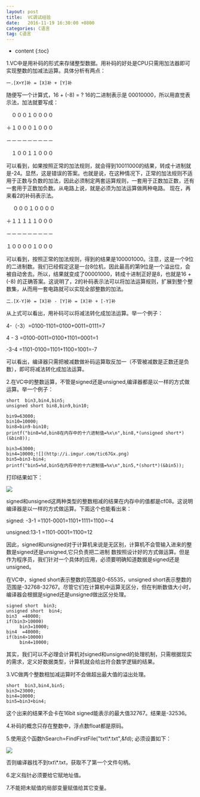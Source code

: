 ```yaml
---
layout: post
title:  VC调试经验
date:   2016-11-19 16:30:00 +0800
categories: C语言
tag: C语言
---
```


* content
{:toc}

1.VC中是用补码的形式来存储整型数据。用补码的好处是CPU只需用加法器即可实现整数的加减法运算。具体分析有两点：

    一.[X+Y]补 = [X]补 + [Y]补

随便写一个计算式，16 + (-8) = ?
16的二进制表示是 00010000，所以用直觉表示法，加法就要写成：

　０００１００００

＋１０００１０００

－－－－－－－－－

　１００１１０００

可以看到，如果按照正常的加法规则，就会得到10011000的结果，转成十进制就是-24。显然，这是错误的答案。也就是说，在这种情况下，正常的加法规则不适用于正数与负数的加法，因此必须制定两套运算规则，一套用于正数加正数，还有一套用于正数加负数。从电路上说，就是必须为加法运算做两种电路。
现在，再来看2的补码表示法。

　 ０００１００００

＋１１１１１０００

－－－－－－－－－

１００００１０００

可以看到，按照正常的加法规则，得到的结果是100001000。注意，这是一个9位的二进制数。我们已经假定这是一台8位机，因此最高的第9位是一个溢出位，会被自动舍去。所以，结果就变成了00001000，转成十进制正好是8，也就是16 + (-8) 的正确答案。这说明了，2的补码表示法可以将加法运算规则，扩展到整个整数集，从而用一套电路就可以实现全部整数的加法。


    二.[X-Y]补 = [X]补 - [Y]补 = [X]补 + [-Y]补

从上式可以看出，用补码可以将减法转化成加法运算。举一个例子：

4-（-3）=0100-1101=0100+0011=0111=7

  4 - 3 =0100-0011=0100+1101=0001=1

  -3-4  =1101-0100=1101+1100=1001=-7



可以看出，编译器只需把被减数做补码运算取反加一（不管被减数是正数还是负数），即可将减法转化成加法运算。

2.在VC中的整数运算，不管是signed还是unsigned,编译器都是以一样的方式做运算。举一个例子：

    short  bin3,bin4,bin5;
	unsigned short bin8,bin9,bin10;

    bin9=63000;
	bin10=10000;
	bin8=bin9-bin10;
	printf("bin8=%d,bin8在内存中的十六进制值=%x\n",bin8,*(unsigned short*)(&bin8));

	bin3=63000;
	bin4=10000;![](http://i.imgur.com/tic67Gx.png)
	bin5=bin3-bin4;
	printf("bin5=%d,bin5在内存中的十六进制值=%x\n",bin5,*(short*)(&bin5));

打印结果如下：

![](https://i.imgur.com/2n1v42b.png)


signed和unsigned这两种类型的整数相减的结果在内存中的值都是cf08。这说明编译器是以一样的方式做运算。下面这个也能看出来：

signed:  -3-1  =1101-0001=1101+1111=1100=-4

unsigned:13-1  =1101-0001=1100=12

因此，signed和unsigned对于计算机来说是无区别，计算机不会管输入进来的整数是signed还是unsigned,它只负责把二进制
数按照设计好的方式做运算。但是作为程序员，我们针对一个具体的应用，必须要明确知道数据是signed还是unsigned。

在VC中，signed short表示整数的范围是0-65535，unsigned short表示整数的范围是-32768-32767。尽管它们在计算机中运算无区分，但在判断数值大小时，编译器会根据是signed还是unsigned做出区分处理。

    signed short  bin3;
	unsigned short  bin4;
    bin3  =40000; 
	if(bin3>10000)
		 bin3=10000;
    bin4  =40000; 
	if(bin4>10000)
		 bin4=10000;

其实，我们可以不必理会计算机对signed和unsigned的处理机制，只需根据现实的需求，定义好数据类型，计算机就会给出符合数学逻辑的结果。

3.VC做两个整数相加减运算时不会做超出最大值的溢出处理。

    short  bin3,bin4,bin5;
    bin3=23000;
	bin4=10000;
	bin5=bin3+bin4;

这个出来的结果不会卡在16bit signed能表示的最大值32767。结果是-32536。

4.补码的概念只存在整数中，浮点数float都是原码。

5.使用这个函数hSearch=FindFirstFile("txt\\*.txt",&fd); 必须设置如下：

![](https://i.imgur.com/U2TOucD.png)

否则编译器找不到txt\\*.txt，获取不了第一个文件句柄。

6.定义指针必须要给它赋地址值。

7.不能把未赋值的局部变量赋值给其它变量。








